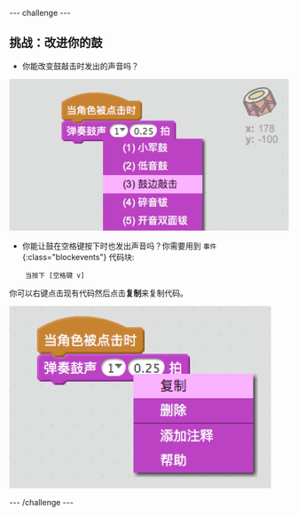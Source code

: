 --- challenge ---

## 挑战：改进你的鼓

+ 你能改变鼓敲击时发出的声音吗？

![截屏](images/band-drum-sound.png)

+ 你能让鼓在空格键按下时也发出声音吗？你需要用到 `事件`{:class="blockevents"} 代码块:

```blocks
    当按下 [空格键 v]
```

你可以右键点击现有代码然后点击**复制**来复制代码。

![截屏](images/band-duplicate-code.png)

--- /challenge ---